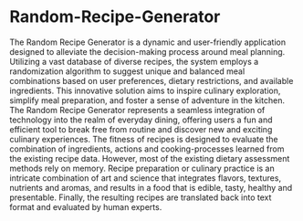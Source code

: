 # Random-Recipe-Generator

 The Random Recipe Generator is a dynamic and user-friendly application
designed to alleviate the decision-making process around meal planning. Utilizing
a vast database of diverse recipes, the system employs a randomization algorithm
to suggest unique and balanced meal combinations based on user preferences,
dietary restrictions, and available ingredients. This innovative solution aims to
inspire culinary exploration, simplify meal preparation, and foster a sense of
adventure in the kitchen. The Random Recipe Generator represents a seamless
integration of technology into the realm of everyday dining, offering users a fun
and efficient tool to break free from routine and discover new and exciting culinary
experiences. The fitness of recipes is designed to evaluate the combination of
ingredients, actions and cooking-processes learned from the existing recipe data.
However, most of the existing dietary assessment methods rely on memory. Recipe
preparation or culinary practice is an intricate combination of art and science that
integrates flavors, textures, nutrients and aromas, and results in a food that is
edible, tasty, healthy and presentable. Finally, the resulting recipes are translated
back into text format and evaluated by human experts.
